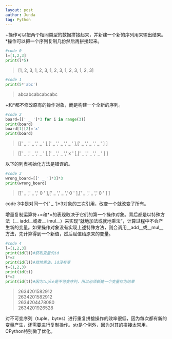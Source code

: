 ```yaml
---
layout: post
author: Junda
tag: Python
---
```


+操作可以把两个相同类型的数据拼接起来，并新建一个新的序列用来输出结果。*操作可以把一个序列复制几份然后再拼接起来。

```python
#code 0
l=[1,2,3]
print(l*5)
```

> [1, 2, 3, 1, 2, 3, 1, 2, 3, 1, 2, 3, 1, 2, 3]
> 

```python
#code 1
print(5*'abc')
```

> abcabcabcabcabc
> 

+和*都不修改原有的操作对象，而是构建一个全新的序列。

```python
#code 2
board=[[' _ ']*3 for i in range(3)]
print(board)
board[1][2]='x'
print(board)
```

> [[' _ ',' _ ',' _ ' ],[' _ ',' _ ',' _ ' ],[' _ ',' _ ',' _ ' ] ]
> 

> [[' _ ',' _ ',' _ ' ],[' _ ',' _ ',' x ' ],[' _ ',' _ ',' _ ' ] ]
> 

以下的列表初始化方法是错误的。

```python
#code 3
wrong_board=[[' _ ']*3]*3
print(wrong_board)
```

> [[' _ ',' _ ',' 0 ' ],[' _ ',' _ ',' 0 ' ],[' _ ',' _ ',' 0 ' ] ]
> 

code 3中是对同一个[' _ ']*3对象的三次引用，改变一个就改变了所有。

增量复制运算符+=和*=的表现取决于它们的第一个操作对象。背后都是以特殊方法（__ iadd__或者__ imul__）来实现“就地加法或就地乘法”，计算过程中不会产生新的变量。如果操作对象没有实现上述特殊方法，则会调用__add__或__mul__方法，先计算得到一个新值，然后赋值给原来的变量。

```python
#code 4
l=[1,2,3]
print(id(l))#获取变量的id
l*=2
print(id(l))#就地乘法，id没有变
t=(1,2,3)
print(id(t))
t*=2
print(id(t))#因为tuple是不可变序列，所以必须新建一个变量作为结果
```

> 2634201582912<br>
2634201582912<br>
2634204478080<br>
2634201926528
> 

对不可变序列（tuple、bytes）进行重复拼接操作的效率很低，因为每次都有新的变量产生，还需要进行复制操作。str是个例外，因为对其的拼接太常用，CPython特别做了优化。